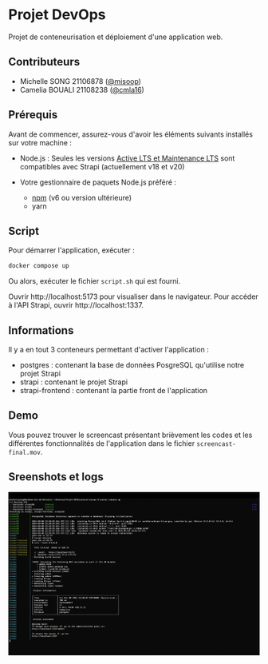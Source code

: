 # Projet DevOps


Projet de conteneurisation et déploiement d'une application web.


## Contributeurs

- Michelle SONG 21106878 ([@misoop](https://github.com/misoop))
- Camelia BOUALI 21108238 ([@cmla16](https://github.com/cmla16))


## Prérequis

Avant de commencer, assurez-vous d'avoir les éléments suivants installés sur votre machine :

- Node.js : Seules les versions [Active LTS et Maintenance LTS](https://nodejs.org/en/about/previous-releases) sont compatibles avec Strapi (actuellement v18 et v20)

- Votre gestionnaire de paquets Node.js préféré :
    - [npm](https://docs.npmjs.com/cli/v6/commands/npm-install) (v6 ou version ultérieure)
    - yarn



## Script

Pour démarrer l'application, exécuter : 

```bash
docker compose up
```

Ou alors, exécuter le fichier `script.sh` qui est fourni.

Ouvrir http://localhost:5173 pour visualiser dans le navigateur.
Pour accéder à l'API Strapi, ouvrir http://localhost:1337.


## Informations

Il y a en tout 3 conteneurs permettant d'activer l'application :
- postgres : contenant la base de données PosgreSQL qu'utilise notre projet Strapi
- strapi : contenant le projet Strapi
- strapi-frontend : contenant la partie front de l'application


## Demo

Vous pouvez trouver le screencast présentant brièvement les codes et les différentes fonctionnalités de l'application dans le fichier `screencast-final.mov`.


## Sreenshots et logs

![Capture d'écran des logs](logs.png)
